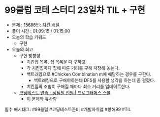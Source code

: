 # 99클럽 코테 스터디 23일차 TIL + 구현

- 문제 : [15686번: 치킨 배달](https://www.acmicpc.net/problem/15686)
- 풀이 시간 : 01:09:15 / 01:15:00
- 오늘의 학습 키워드
    - 구현
- 오늘의 회고
    - 구현 방향성
        - 치킨집 목록, 집 목록을 다 구하고
        - 각 치킨집마다 집에 따른 거리를 구해 저장해 놓는다.
        - 백트래킹으로 #Chicken Combination m에 해당하는 경우를 구한다.
            - 백트래킹으로 구해야하는데 DFS를 사용할 생각을 하는데 좀 걸렸다.
        - 치킨집의 조합이 구해질 때마다 최소 거리를 업데이트한다.
    - [코딩테스트 연습 - 상담원 인원 | 프로그래머스 스쿨](https://school.programmers.co.kr/learn/courses/30/lessons/214288)
        - 이 문제와 유사함

필수 해시태그: #99클럽 #코딩테스트준비 #개발자취업 #항해99 #TIL
